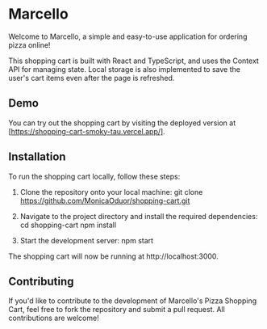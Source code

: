 # Marcello
Welcome to Marcello, a simple and easy-to-use application for ordering pizza online!

This shopping cart is built with React and TypeScript, and uses the Context API for managing state. Local storage is also implemented to save the user's cart items even after the page is refreshed.

## Demo
You can try out the shopping cart by visiting the deployed version at [https://shopping-cart-smoky-tau.vercel.app/].

## Installation
To run the shopping cart locally, follow these steps:

1. Clone the repository onto your local machine:
  git clone https://github.com/MonicaOduor/shopping-cart.git
 
2. Navigate to the project directory and install the required dependencies:
  cd shopping-cart
  npm install
  
3. Start the development server:
    npm start
    
 The shopping cart will now be running at http://localhost:3000.
 

## Contributing
If you'd like to contribute to the development of Marcello's Pizza Shopping Cart, feel free to fork the repository and submit a pull request. All contributions are welcome!
    

